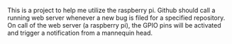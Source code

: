This is a project to help me utilize the raspberry pi. Github should call a running web server whenever a new bug is filed for a specified repository. On call of the web server (a raspberry pi), the GPIO pins will be activated and trigger a notification from a mannequin head.
